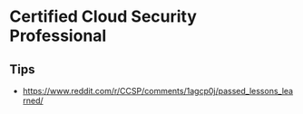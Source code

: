 # Certified Cloud Security Professional

## Tips

- <https://www.reddit.com/r/CCSP/comments/1agcp0j/passed_lessons_learned/>
